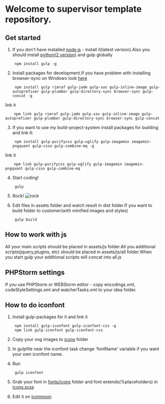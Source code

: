 # Welcome to supervisor template repository.

## Get started
1. If you don't have installed [node.js](https://nodejs.org/) - install it(latest version).Also you should install [python(2 version)](https://www.python.org/downloads/release/python-2710/) and gulp globally

        npm install gulp -g

2. Install packages for development.If you have problem with installing browser-sync on Windows look [here](http://www.browsersync.io/docs/#windows-users)

        npm install gulp rimraf gulp-jade gulp-sas gulp-inline-image gulp-autoprefixer gulp-plumber gulp-directory-sync browser-sync gulp-concat -g

link it

        npm link gulp rimraf gulp-jade gulp-sas gulp-inline-image gulp-autoprefixer gulp-plumber gulp-directory-sync browser-sync gulp-concat

3. If you want to use my build-project-system install packages for building and link it:

        npm install gulp-purifycss gulp-uglify gulp-imagemin imagemin-pngquant gulp-csso gulp-combine-mq -g

link it

        npm link gulp-purifycss gulp-uglify gulp-imagemin imagemin-pngquant gulp-csso gulp-combine-mq

4. Start coding!

        gulp

5. Rock! ![rock](http://www.mrwallpaper.com/wallpapers/Rock-N-Roll.jpg)

6. Edit files in assets folder and watch result in dist folder.If you want to build folder to customer(with minified images and styles)

        gulp build

## How to work with js

All your main scripts should be placed in assets/js folder.All you additional scripts(jquery,plugins, etc) should be placed in assets/js/all folder.When you start gulp your additional scripts will concat into all.js

## PHPStorm settings

If you use PHPStorm or WEBStorm editor - copy encodings.xml, codeStyleSettings.xml and watcherTasks.xml to your idea folder.

## How to do iconfont

1. Install gulp-packages for it and link it

        npm install gulp-iconfont gulp-iconfont-css -g
        npm link gulp-iconfont gulp-iconfont-css

2. Copy your svg images to [icons](https://github.com/gatilin222/supervisor_template/tree/master/assets/i/icons) folder
3. In gulpfile near the iconfont task change 'fontName' variable if you want your own iconfont name.
4. Run

        gulp iconfont

4. Grab your font in [fonts/icons](https://github.com/gatilin222/supervisor_template/tree/master/assets/fonts/icons) folder and font extends(%placeholders) in [icons.scss](https://github.com/gatilin222/supervisor_template/blob/master/assets/sass/_icons.scss)
5. Edit it on [iconmoon](https://icomoon.io)